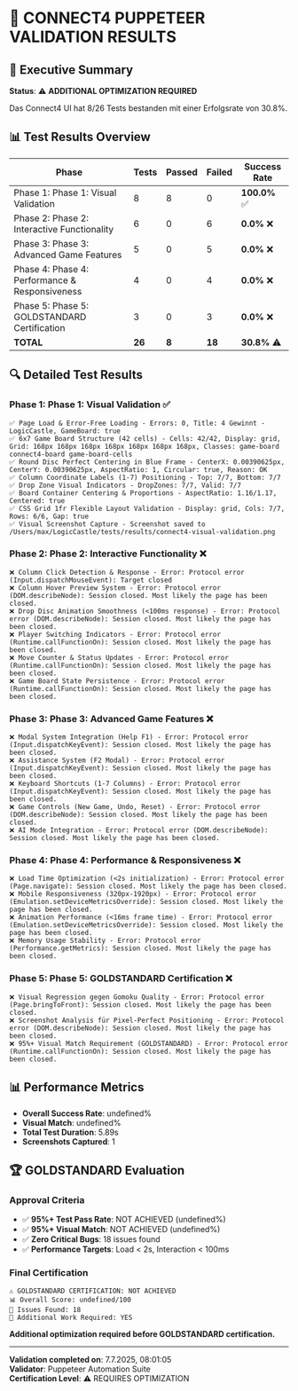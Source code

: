 # 🎯 CONNECT4 PUPPETEER VALIDATION RESULTS

## 🎯 Executive Summary

**Status**: ⚠️ **ADDITIONAL OPTIMIZATION REQUIRED**

Das Connect4 UI hat 8/26 Tests bestanden mit einer Erfolgsrate von 30.8%.

## 📊 Test Results Overview

| Phase | Tests | Passed | Failed | Success Rate |
|-------|-------|--------|--------|--------------|
| Phase 1: Phase 1: Visual Validation | 8 | 8 | 0 | **100.0%** ✅ |
| Phase 2: Phase 2: Interactive Functionality | 6 | 0 | 6 | **0.0%** ❌ |
| Phase 3: Phase 3: Advanced Game Features | 5 | 0 | 5 | **0.0%** ❌ |
| Phase 4: Phase 4: Performance & Responsiveness | 4 | 0 | 4 | **0.0%** ❌ |
| Phase 5: Phase 5: GOLDSTANDARD Certification | 3 | 0 | 3 | **0.0%** ❌ |
| **TOTAL** | **26** | **8** | **18** | **30.8%** ⚠️ |

## 🔍 Detailed Test Results


### Phase 1: Phase 1: Visual Validation ✅

```
✅ Page Load & Error-Free Loading - Errors: 0, Title: 4 Gewinnt - LogicCastle, GameBoard: true
✅ 6x7 Game Board Structure (42 cells) - Cells: 42/42, Display: grid, Grid: 168px 168px 168px 168px 168px 168px 168px, Classes: game-board connect4-board game-board-cells
✅ Round Disc Perfect Centering in Blue Frame - CenterX: 0.00390625px, CenterY: 0.00390625px, AspectRatio: 1, Circular: true, Reason: OK
✅ Column Coordinate Labels (1-7) Positioning - Top: 7/7, Bottom: 7/7
✅ Drop Zone Visual Indicators - DropZones: 7/7, Valid: 7/7
✅ Board Container Centering & Proportions - AspectRatio: 1.16/1.17, Centered: true
✅ CSS Grid 1fr Flexible Layout Validation - Display: grid, Cols: 7/7, Rows: 6/6, Gap: true
✅ Visual Screenshot Capture - Screenshot saved to /Users/max/LogicCastle/tests/results/connect4-visual-validation.png
```


### Phase 2: Phase 2: Interactive Functionality ❌

```
❌ Column Click Detection & Response - Error: Protocol error (Input.dispatchMouseEvent): Target closed
❌ Column Hover Preview System - Error: Protocol error (DOM.describeNode): Session closed. Most likely the page has been closed.
❌ Drop Disc Animation Smoothness (<100ms response) - Error: Protocol error (DOM.describeNode): Session closed. Most likely the page has been closed.
❌ Player Switching Indicators - Error: Protocol error (Runtime.callFunctionOn): Session closed. Most likely the page has been closed.
❌ Move Counter & Status Updates - Error: Protocol error (Runtime.callFunctionOn): Session closed. Most likely the page has been closed.
❌ Game Board State Persistence - Error: Protocol error (Runtime.callFunctionOn): Session closed. Most likely the page has been closed.
```


### Phase 3: Phase 3: Advanced Game Features ❌

```
❌ Modal System Integration (Help F1) - Error: Protocol error (Input.dispatchKeyEvent): Session closed. Most likely the page has been closed.
❌ Assistance System (F2 Modal) - Error: Protocol error (Input.dispatchKeyEvent): Session closed. Most likely the page has been closed.
❌ Keyboard Shortcuts (1-7 Columns) - Error: Protocol error (Input.dispatchKeyEvent): Session closed. Most likely the page has been closed.
❌ Game Controls (New Game, Undo, Reset) - Error: Protocol error (DOM.describeNode): Session closed. Most likely the page has been closed.
❌ AI Mode Integration - Error: Protocol error (DOM.describeNode): Session closed. Most likely the page has been closed.
```


### Phase 4: Phase 4: Performance & Responsiveness ❌

```
❌ Load Time Optimization (<2s initialization) - Error: Protocol error (Page.navigate): Session closed. Most likely the page has been closed.
❌ Mobile Responsiveness (320px-1920px) - Error: Protocol error (Emulation.setDeviceMetricsOverride): Session closed. Most likely the page has been closed.
❌ Animation Performance (<16ms frame time) - Error: Protocol error (Emulation.setDeviceMetricsOverride): Session closed. Most likely the page has been closed.
❌ Memory Usage Stability - Error: Protocol error (Performance.getMetrics): Session closed. Most likely the page has been closed.
```


### Phase 5: Phase 5: GOLDSTANDARD Certification ❌

```
❌ Visual Regression gegen Gomoku Quality - Error: Protocol error (Page.bringToFront): Session closed. Most likely the page has been closed.
❌ Screenshot Analysis für Pixel-Perfect Positioning - Error: Protocol error (DOM.describeNode): Session closed. Most likely the page has been closed.
❌ 95%+ Visual Match Requirement (GOLDSTANDARD) - Error: Protocol error (Runtime.callFunctionOn): Session closed. Most likely the page has been closed.
```


## 📊 Performance Metrics

- **Overall Success Rate**: undefined%
- **Visual Match**: undefined%
- **Total Test Duration**: 5.89s
- **Screenshots Captured**: 1

## 🏆 GOLDSTANDARD Evaluation

### **Approval Criteria**
- ✅ **95%+ Test Pass Rate**: NOT ACHIEVED (undefined%)
- ✅ **95%+ Visual Match**: NOT ACHIEVED (undefined%)
- ✅ **Zero Critical Bugs**: 18 issues found
- ✅ **Performance Targets**: Load < 2s, Interaction < 100ms

### **Final Certification**

```
⚠️ GOLDSTANDARD CERTIFICATION: NOT ACHIEVED
📊 Overall Score: undefined/100
🎯 Issues Found: 18
🔧 Additional Work Required: YES
```

**Additional optimization required before GOLDSTANDARD certification.**


---

**Validation completed on**: 7.7.2025, 08:01:05  
**Validator**: Puppeteer Automation Suite  
**Certification Level**: ⚠️ REQUIRES OPTIMIZATION
